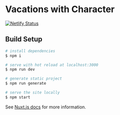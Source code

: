 # Vacations with Character

[![Netlify Status](https://api.netlify.com/api/v1/badges/0a2a3656-b714-40a3-a2ca-95bc35aa3832/deploy-status)](https://app.netlify.com/sites/vacationswithcharacter/deploys)

## Build Setup

```bash
# install dependencies
$ npm i

# serve with hot reload at localhost:3000
$ npm run dev

# generate static project
$ npm run generate

# serve the site locally
$ npm start
```

See [Nuxt.js docs](https://nuxtjs.org) for more information.
